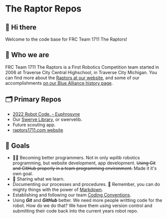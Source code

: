 # The Raptor Repos

## 👋 Hi there

Welcome to the code base for FRC Team 1711 The Raptors!

## 🙋‍ Who we are

FRC Team 1711 The Raptors is a First Robotics Competition team started in 2006
at Traverse City Central Highschool, in Traverse City Michigan.  You can find
more about the [Raptors at our website](https://raptors1711.com/), and some of
our accomplishments [on our Blue Alliance history page](https://www.thebluealliance.com/team/1711/history).

## 🗂️ Primary Repos

* [2022 Robot Code. - Euphrosyne](https://github.com/frc1711/Euphrosyne)
* Our [Swerve Library](https://github.com/frc1711/swervelib), or swervelib.
* Future scouting app.
* [raptors1711.com website](https://github.com/frc1711/raptors1711.com)

## 🥅 Goals

* 👩‍💻 Becoming better programmers.  Not in only wpilib robotics programming,
  but website development, app development.  ~~Using Git and GitHub properly in a
  team programming environment.~~ Made it it's own goal.
* 📖 Sharing what we learn.
* Documenting our processes and procedures. 🧙 Remember, you can do mighty
  things with the power of [Markdown](https://docs.github.com/github/writing-on-github/getting-started-with-writing-and-formatting-on-github/basic-writing-and-formatting-syntax).
* Establishing and following our team [Coding Conventions](/profile/coding-conventions.md).
* Using _**Git**_ and _**GitHub**_ better.  We need more people writting code for the robot.  How do we do that?  We have them using version control and submitting their code back into the current years robot repo.

